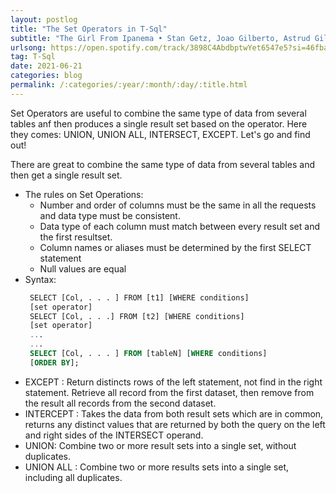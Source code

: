 ```yaml
---
layout: postlog
title: "The Set Operators in T-Sql"
subtitle: "The Girl From Ipanema • Stan Getz, Joao Gilberto, Astrud Gilberto • 1989"
urlsong: https://open.spotify.com/track/3898C4AbdbptwYet6547e5?si=46fba54fbfab4504
tag: T-Sql
date: 2021-06-21
categories: blog
permalink: /:categories/:year/:month/:day/:title.html
---
```


Set Operators are useful to combine the same type of data from several tables anf then produces a single result set based on the operator. Here they comes: UNION, UNION ALL, INTERSECT, EXCEPT. Let's go and find out!    

There are great to combine the same type of data from several tables and then get a single result set. 
- The rules on Set Operations:
    - Number and order of columns must be the same in all the requests and data type must be consistent. 
    - Data type of each column must match between every result set and the first resultset.
    - Column names or aliases must be determined by the first SELECT statement
    - Null values are equal 
- Syntax: 
   ```sql
    SELECT [Col, . . . ] FROM [t1] [WHERE conditions]
    [set operator]
    SELECT [Col, . . .] FROM [t2] [WHERE conditions]
    [set operator]
    ...
    ...
    SELECT [Col, . . . ] FROM [tableN] [WHERE conditions]
    [ORDER BY];
    ```
- EXCEPT : Return distincts rows of the left statement, not find in the right statement. Retrieve all record from the first dataset, then remove from the result all records from the second dataset.
- INTERCEPT : Takes the data from both result sets which are in common, returns any distinct values that are returned by both the query on the left and right sides of the INTERSECT operand.
- UNION: Combine two or more result sets into a single set, without duplicates.
- UNION ALL : Combine two or more results sets into a single set, including all duplicates. 
